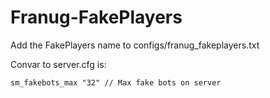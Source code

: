 # Franug-FakePlayers

Add the FakePlayers name to configs/franug_fakeplayers.txt


Convar to server.cfg is:

``
sm_fakebots_max "32" // Max fake bots on server
``
